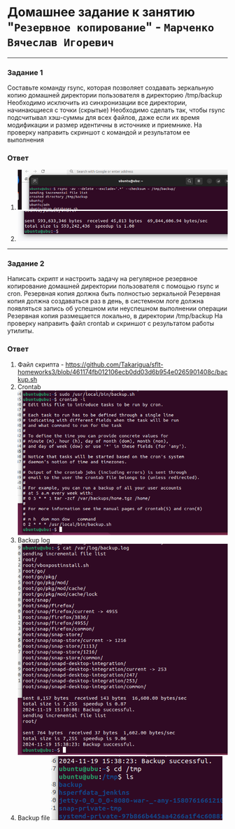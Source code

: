 # Домашнее задание к занятию "`Резервное копирование`" - `Марченко Вячеслав Игоревич`

---

### Задание 1

Составьте команду rsync, которая позволяет создавать зеркальную копию домашней директории пользователя в директорию /tmp/backup
Необходимо исключить из синхронизации все директории, начинающиеся с точки (скрытые)
Необходимо сделать так, чтобы rsync подсчитывал хэш-суммы для всех файлов, даже если их время модификации и размер идентичны в источнике и приемнике.
На проверку направить скриншот с командой и результатом ее выполнения

### Ответ

1. ![Command](https://github.com/Takarigua/sflt-homeworks3/blob/08be794210a7d2c7708275a6571836f4055a35a2/img/Command.png)
2. ![Result](https://github.com/Takarigua/sflt-homeworks3/blob/08be794210a7d2c7708275a6571836f4055a35a2/img/Result%20command.png)

---

### Задание 2

Написать скрипт и настроить задачу на регулярное резервное копирование домашней директории пользователя с помощью rsync и cron.
Резервная копия должна быть полностью зеркальной
Резервная копия должна создаваться раз в день, в системном логе должна появляться запись об успешном или неуспешном выполнении операции
Резервная копия размещается локально, в директории /tmp/backup
На проверку направить файл crontab и скриншот с результатом работы утилиты.

### Ответ

1. Файл скрипта - https://github.com/Takarigua/sflt-homeworks3/blob/461174fb012106ecb0dd03d6b954e0265901408c/backup.sh
2. Crontab ![crontab](https://github.com/Takarigua/sflt-homeworks3/blob/461174fb012106ecb0dd03d6b954e0265901408c/img/crontab.png)
3. Backup log ![backuplog](https://github.com/Takarigua/sflt-homeworks3/blob/461174fb012106ecb0dd03d6b954e0265901408c/img/backup.png)
4. Backup file ![backupfile](https://github.com/Takarigua/sflt-homeworks3/blob/461174fb012106ecb0dd03d6b954e0265901408c/img/backupfile.png)
